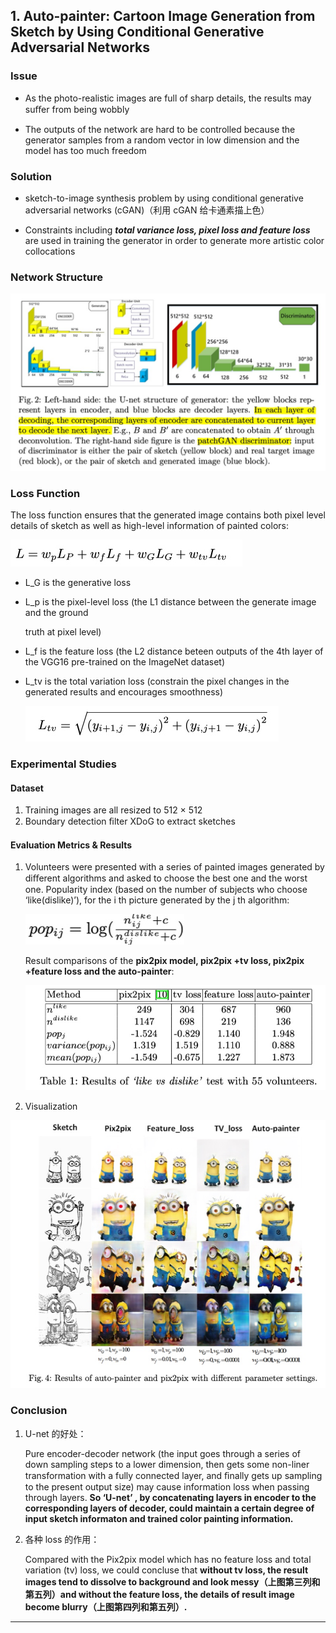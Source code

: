 ## 1. Auto-painter: Cartoon Image Generation from Sketch by Using Conditional Generative Adversarial Networks

### Issue

- As the photo-realistic images are full of sharp details, the results may suﬀer from being wobbly

- The outputs of the network are hard to be controlled because the generator samples from a random vector in low dimension and the model has too much freedom

  

### Solution

- sketch-to-image synthesis problem by using conditional generative adversarial networks (cGAN)（利用 cGAN 给卡通素描上色）

- Constraints including ***total variance loss, pixel loss and feature loss*** are used in training the generator in order to generate more artistic color collocations

  

### Network Structure

![arch1](Assets/3/arch1.jpg)



### Loss Function

The loss function ensures that the generated image contains both pixel level details of sketch as well as high-level information of painted colors:

![loss1](Assets/3/loss1.jpg)

- L_G is the generative loss

- L_p is the pixel-level loss (the L1 distance between the generate image and the ground

  truth at pixel level)

- L_f is the feature loss (the L2 distance beteen outputs of the 4th layer of the VGG16 pre-trained on the ImageNet dataset)

- L_tv is the total variation loss (constrain the pixel changes in the generated results and encourages smoothness)

  ![losstv](Assets/3/loss_tv.jpg)



### Experimental Studies

#### Dataset

1. Training images are all resized to 512 × 512
2. Boundary detection ﬁlter XDoG to extract sketches



#### Evaluation Metrics & Results

1. Volunteers were presented with a series of painted images generated by diﬀerent algorithms and asked to choose the best one and the worst one. Popularity index (based on the number of subjects who choose ‘like(dislike)’), for the i th picture generated by the j th algorithm:

   ![eva1](Assets/3/eva1.jpg)

   Result comparisons of the **pix2pix model, pix2pix +tv loss, pix2pix +feature loss and the auto-painter**:

   ![res1](Assets/3/res1.jpg)

2. Visualization

![res2](Assets/3/res2.jpg)



### Conclusion

1. U-net 的好处：

   Pure encoder-decoder network (the input goes through a series of down sampling steps to a lower dimension, then gets some non-liner transformation with a fully connected layer, and ﬁnally gets up sampling to the present output size) may cause information loss when passing through layers. **So ‘U-net’ , by concatenating layers in encoder to the corresponding layers of decoder, could maintain a certain degree of input sketch informaton and trained color painting information.**

2. 各种 loss 的作用：

   Compared with the Pix2pix model which has no feature loss and total variation (tv) loss, we could concluse that **without tv loss, the result images tend to dissolve to background and look messy（上图第三列和第五列）and without the feature loss, the details of result image become blurry（上图第四列和第五列）.**

------




